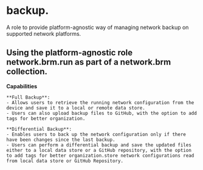 # backup.

A role to provide platform-agnostic way of managing network backup on supported network platforms.

## Using the platform-agnostic role network.brm.run as part of a network.brm collection.

**Capabilities**
```
**Full Backup**:
- Allows users to retrieve the running network configuration from the device and save it to a local or remote data store.
- Users can also upload backup files to GitHub, with the option to add tags for better organization.

**Differential Backup**:
- Enables users to back up the network configuration only if there have been changes since the last backup.
- Users can perform a differential backup and save the updated files either to a local data store or a GitHub repository, with the option to add tags for better organization.store network configurations read from local data store or GitHub Repository.
```
